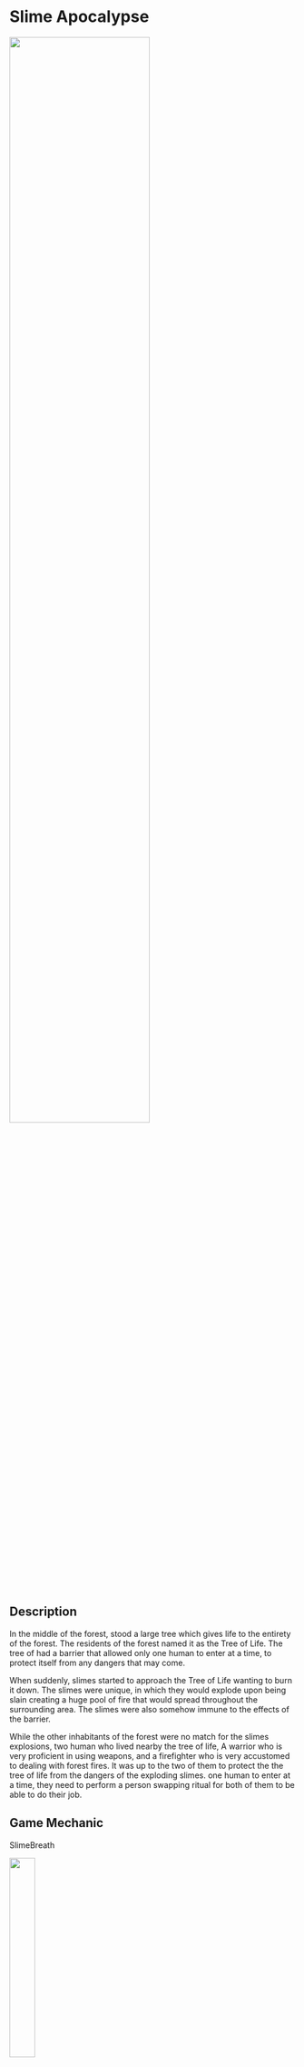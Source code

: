 # Slime Apocalypse

<img src="https://github.com/ChristopherAngrico/SlimeApocalypse/assets/87889745/a8d5c052-5afb-4b0b-92c6-cac46f42ac98" height="70%" width="70%">


## Description
In the middle of the forest, stood a large tree which gives life to the entirety of the forest.
The residents of the forest named it as the Tree of Life.
The tree of had a barrier that allowed only one human to enter at a time, to protect itself from any dangers that may come.

When suddenly, slimes started to approach the Tree of Life wanting to burn it down. 
The slimes were unique, in which they would explode upon being slain creating a huge pool of fire that would spread throughout the surrounding area.
The slimes were also somehow immune to the effects of the barrier.

While the other inhabitants of the forest were no match for the slimes explosions, two human who lived nearby the tree of life,
A warrior who is very proficient in using weapons, and a firefighter who is very accustomed to dealing with forest fires.
It was up to the two of them to protect the the tree of life from the dangers of the exploding slimes.
one human to enter at a time, they need to perform a person swapping ritual for both of them to be able to do their job.

## Game Mechanic
<p>SlimeBreath<p/>
<img src="https://github.com/ChristopherAngrico/SlimeApocalypse/assets/87889745/9f3066cd-270e-4508-965e-4d044216bb82" height="30%" width="30%">

```C#
  IEnumerator _Attack()
  {
    attackState = true;
    em.enabled = true;
    //Find the distance between slime and target
    float distanceToPlayer = Vector2.Distance(targetPlayer.transform.position, transform.position);

    if (distanceToTree < distanceToPlayer)
    {
        AttackLogic(targetTree);
        // attack the tree
        TreeOfLife treeOfLife = targetTree.GetComponent<TreeOfLife>();
        treeOfLife.AttackTree(damage);
    }
    else
    {
        AttackLogic(targetPlayer);
        PlayerHealth playerHealth = targetPlayer.GetComponent<PlayerHealth>();
        playerHealth.AttackPlayer(damageToPlayer);
    }
    yield return new WaitForSeconds(2);
    attackState = false;
    em.enabled = false;
    src.Stop();
}

private void AttackLogic(GameObject target)
{
    // rotate breath to the tree / player
    Vector2 difference = target.transform.position - transform.position;

    float angle = Mathf.Atan2(difference.y, difference.x) * Mathf.Rad2Deg;
    fireBreathParticle.transform.rotation = Quaternion.Euler(0, 0, angle + fireBreathRotateOffset);
}
```
  
<p>Slime Trail<p/>
<img src="https://github.com/ChristopherAngrico/SlimeApocalypse/assets/87889745/a17ab3b5-6f80-4a08-b9d1-d7145b7f7192" 30%" width="30%">

```c#
IEnumerator spawnFireTrail()
{

    while (true)
    {
        if (canSpawnFire)
        {
            GameObject spawnedFire = Instantiate(fireToSpawn, transform.position, Quaternion.identity);
            spawnedFire.SetActive(true);
        }
        yield return new WaitForSeconds(spawnCooldownSec);
    }
}
```

<p>Slime Stomp<p/>
<img src="https://github.com/ChristopherAngrico/SlimeApocalypse/assets/87889745/79c6705e-be16-4239-8844-397afab3a51b" 30%" width="30%">

```c#
override public void Attack()
{
    StartCoroutine(_Attack());
}
IEnumerator _Attack()
{
    animator.SetBool(State.triggerAttack.ToString(), true);
    yield return new WaitForSeconds(1.2f);
    animator.SetBool(State.triggerAttack.ToString(), false);
}
```

<p>Prologue<p/>
<img src="https://github.com/ChristopherAngrico/SlimeApocalypse/assets/87889745/7f6a02dc-25f1-4658-8762-b58dab4e2819"30%" width="30%">

```c#
IEnumerator AnimateText()
{
    _audio.PlayOneShot(Clip);
    for (int i = 0; i < iteminfo[currentDisplayText].Length + 1; i++)
    {
        buttondisable.interactable = false;
        iteminfotext.text = iteminfo[currentDisplayText].Substring(0, i);
        yield return new WaitForSeconds(textspeed);
    }
    _audio.Stop();
    buttondisable.interactable = true;
}
```

<p>TransitionPrologue<p/>
<img src="https://github.com/ChristopherAngrico/SlimeApocalypse/assets/87889745/7ed27b14-b354-4122-88fc-9d006cd38008" width="30%">

```c#
private void Update(){
    if(CurrentDisplayText.currentDisplayText >= 3 && CurrentDisplayText.currentDisplayText<6){
        image1.enabled = false;
        image2.enabled = true;
        image3.enabled = false;
    }else if(CurrentDisplayText.currentDisplayText >= 6 && CurrentDisplayText.currentDisplayText<10){
        image1.enabled = false;
        image2.enabled = false;
        image3.enabled = true;
    }else if(CurrentDisplayText.currentDisplayText >=10){
        SceneManager.LoadScene(2);
    }
}
```

<p>Attack<p/>
<img src="https://github.com/ChristopherAngrico/SlimeApocalypse/assets/87889745/ff4503ca-ef2c-4b58-afed-b18d297383d0" 30%" width="30%">
```C#
if (!disableAttack)
{
    if (Input.GetKeyDown(KeyCode.Mouse0))
    {
        if (enemyWithinAttackRange != null)
        {
            enemyWithinAttackRange.GetComponent<Enemy>().DamageEnemy(damageReceived);
            anim.SetTrigger("TriggerAttack");
            StartCoroutine(DelayAllInput());
        }
        else
        {
            anim.SetTrigger("TriggerAttack");
            StartCoroutine(DelayAllInput());
        }
    }
}
```

<p>Flip<p/>
<img src="https://github.com/ChristopherAngrico/SlimeApocalypse/assets/87889745/46f620ca-e114-4167-917e-b159d02eda2b" 30%" width="30%">

```c#
private void InputMouseDirection()
{
    Vector3 mousePosition = Input.mousePosition;
    mousePosition.z = Camera.main.nearClipPlane;
    Vector3 convertScreenToWorldSpace = Camera.main.ScreenToWorldPoint(mousePosition);
    difference = convertScreenToWorldSpace - transform.position;
    int freezeRotation = 0;
    if (Time.timeScale == 0)
    {
        freezeRotation = 0;
    }else{
        freezeRotation = 1;
    }
    float angle = Mathf.Atan2(difference.y, difference.x) * Mathf.Rad2Deg * freezeRotation;

    transform.rotation = Quaternion.Euler(new Vector3(0, 0, angle));

    if (isSword)
    {
        float localEuler = 0;
        if (angle > 90 || angle < -90)
        {
            localEuler = -1;
        }
        else
        {
            localEuler = 1;
        }
        transform.localScale = new Vector3(1, localEuler, 1);
    }

}
```

<p>Switch character<p/>
<img src="https://github.com/ChristopherAngrico/SlimeApocalypse/assets/87889745/eaf4812b-60e8-4105-81d3-a31cf06ee037" 30%" width="30%">

```c#
void Update()
{
    if (Input.GetKeyDown(keyToSwitch) )
    {
            Debug.Log("key E is pressed ");
        if (!onCooldown)
        {
            Debug.Log("Start Switching Player");
            StartCoroutine(SwitchPlayer());
        }
    }
    
}

IEnumerator SwitchPlayer()
{
    //weapon stuff here
    onCooldown = true;

    Debug.Log("Switching Player");
    // get all child and flip the enabled value
    foreach (Transform child in transform)
    {
        child.gameObject.SetActive(!child.gameObject.activeSelf);
    }
    yield return new WaitForSeconds(switchingTime);
    onCooldown = false;
}
```
  
## Game controls

The following controls are bound in-game, for gameplay and testing.

| Key Binding       | Function          |
| ----------------- | ----------------- |
| W,A,S,D           | Standard movement |
| Left Click        | Spray water, and attack |
| E        | Switch player |
| ESC        | To open main menu |

### Script
This game operates on a series of scripts.

| Script       | Description                                                  |
| ------------------- | ------------------------------------------------------------ |
| `PlayerMovement` | To control player movement such as "WASD". |
| `PlayerAnimation`  | Control player animation. |
| `SlimeAnimation`  | Control slime animation. |
| `FixRotateHealthBar`  | Fix health bar rotation for example: player face the left side or right side the rotation still remaining same.  |
| `HealthSystemComponent`  | Adjust health such as player, slime, and tree of life.  |
| `PlayerHealth`  | Handle player health.  |
| `SprayWater`  | Handling spray water of firefighter and follow mouse direction. |
| `WarriorAttack`  | Handling attack warrior and follow mouse direction. |
| `SpawnerManager`  | Handling spawn slime. |
| `PlayerInput`  | New input system. |
| `ExtinguishFire`  | to put out fire. |
| `SlimeBreathFire`  | Control fire breath attack. |
| `SlimeStomper`  | Stomping player or life of tree with fire effect. |
| `SlimeFireTrail`  | Control the fire trail left by slime. |
| `TreeOfLife`  | Control the health that has been attacked by slimes. |
| `SceneChanger`  | Handling changing scene. |
| `Enemy`  | Create an inheritance class with handling movement and attack to inherite to other class such as SlimeBreathFire, SlimeStomper, SlimeFireTrail. |
| `FollowTarget`  | Follow player position such as player move to right main camera, spawner, and background follow the player position. |
| `DestroyFire`  | Destroy fire when the fire is out. |
| `MovingSpawner`  | To make sure spawn position is random. |
| `WaveSystem`  | Manage wave system. |
| `ScrollingText`  | Make character appear one by one. |
| `PlayerSwitching`  | SwitchingPlayer. |

## Short Gameplay
From here:
https://www.youtube.com/watch?v=s2WeXjx1SCE&ab_channel=ChristopherAngrico
